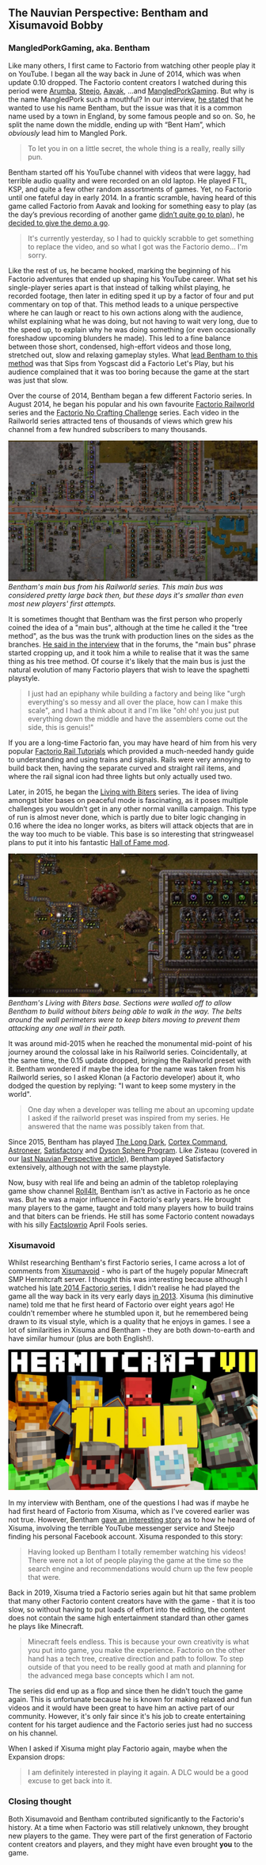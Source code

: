 ## The Nauvian Perspective: Bentham and Xisumavoid <author>Bobby</author>

### MangledPorkGaming, aka. Bentham

Like many others, I first came to Factorio from watching other people play it on YouTube. I began all the way back in June of 2014, which was when update 0.10 dropped. The Factorio content creators I watched during this period were [Arumba](https://www.youtube.com/user/arumba07), [Steejo](https://www.youtube.com/user/RotNSteejo), [Aavak](https://www.youtube.com/user/Aavak), ...and [MangledPorkGaming](https://www.youtube.com/c/MangledPork/featured). But why is the name MangledPork such a mouthful? In our interview, [he stated](./Bent-Ham.mp3) that he wanted to use his name Bentham, but the issue was that it is a common name used by a town in England, by some famous people and so on. So, he split the name down the middle, ending up with “Bent Ham”, which *obviously* lead him to Mangled Pork.

> To let you in on a little secret, the whole thing is a really, really silly pun.

Bentham started off his YouTube channel with videos that were laggy, had terrible audio quality and were recorded on an old laptop. He played FTL, KSP, and quite a few other random assortments of games. Yet, no Factorio until one fateful day in early 2014. In a frantic scramble, having heard of this game called Factorio from Aavak and looking for something easy to play (as the day’s previous recording of another game [didn’t quite go to plan](How-Factorio-Began.mp4)), he [decided to give the demo a go](https://youtu.be/honPGJNoDI4).

> It's currently yesterday, so I had to quickly scrabble to get something to replace the video, and so what I got was the Factorio demo... I'm sorry.

Like the rest of us, he became hooked, marking the beginning of his Factorio adventures that ended up shaping his YouTube career. What set his single-player series apart is that instead of talking whilst playing, he recorded footage, then later in editing sped it up by a factor of four and put commentary on top of that. This method leads to a unique perspective where he can laugh or react to his own actions along with the audience, whilst explaining what he was doing, but not having to wait very long, due to the speed up, to explain why he was doing something (or even occasionally foreshadow upcoming blunders he made). This led to a fine balance between those short, condensed, high-effort videos and those long, stretched out, slow and relaxing gameplay styles. What [lead Bentham to this method](./Sips-Lets-Play.mp3) was that Sips from Yogscast did a Factorio Let's Play, but his audience complained that it was too boring because the game at the start was just that slow.

Over the course of 2014, Bentham began a few different Factorio series. In August 2014, he began his popular and his own favourite [Factorio Railworld](https://www.youtube.com/watch?v=aw9zgzrF2DY&list=PLOx2-nvzE_ZI69s1psHkAdeH2_uNmP9rg&index=1) series and the [Factorio No Crafting Challenge](https://www.youtube.com/watch?v=FTszEGCARW4&list=PLOx2-nvzE_ZKIrTTzJ5etReO2iFeo_WIp) series. Each video in the Railworld series attracted tens of thousands of views which grew his channel from a few hundred subscribers to many thousands.

![Railworld Mainbus](media/Railworld-Mainbus.jpg)
*Bentham's main bus from his Railworld series. This main bus was considered pretty large back then, but these days it's smaller than even most new players' first attempts.*

It is sometimes thought that Bentham was the first person who properly coined the idea of a "main bus", although at the time he called it the "tree method", as the bus was the trunk with production lines on the sides as the branches. [He said in the interview](./Tree-Method.mp3) that in the forums, the "main bus" phrase started cropping up, and it took him a while to realise that it was the same thing as his tree method. Of course it's likely that the main bus is just the natural evolution of many Factorio players that wish to leave the spaghetti playstyle.

> I just had an epiphany while building a factory and being like "urgh everything's so messy and all over the place, how can I make this scale", and I had a think about it and I'm like "oh! oh! you just put everything down the middle and have the assemblers come out the side, this is genuis!"

If you are a long-time Factorio fan, you may have heard of him from his very popular [Factorio Rail Tutorials](https://youtu.be/XSGYSbEPpbM) which provided a much-needed handy guide to understanding and using trains and signals. Rails were very annoying to build back then, having the separate curved and straight rail items, and where the rail signal icon had three lights but only actually used two.

Later, in 2015, he began the [Living with Biters](https://www.youtube.com/watch?v=83KSIH4dJg8&list=PLOx2-nvzE_ZJXS1sQDUzWtvBLn9ZPyUXk) series. The idea of living amongst biter bases on peaceful mode is fascinating, as it poses multiple challenges you wouldn’t get in any other normal vanilla campaign. This type of run is almost never done, which is partly due to biter logic changing in 0.16 where the idea no longer works, as biters will attack objects that are in the way too much to be viable. This base is so interesting that stringweasel plans to put it into his fantastic [Hall of Fame mod](https://mods.factorio.com/mod/HallOfFame).

![Living with Biters Base](media/Living-With-Biters-Base.jpg)
*Bentham's Living with Biters base. Sections were walled off to allow Bentham to build without biters being able to walk in the way. The belts around the wall perimeters were to keep biters moving to prevent them attacking any one wall in their path.*

It was around mid-2015 when he reached the monumental mid-point of his journey around the colossal lake in his Railworld series. Coincidentally, at the same time, the 0.15 update dropped, bringing the Railworld preset with it. Bentham wondered if maybe the idea for the name was taken from his Railworld series, so I asked Klonan (a Factorio developer) about it, who dodged the question by replying: "I want to keep some mystery in the world".

> One day when a developer was telling me about an upcoming update I asked if the railworld preset was inspired from my series. He answered that the name was possibly taken from that.

Since 2015, Bentham has played [The Long Dark](https://www.youtube.com/watch?v=YPm-CEp4jYk&list=PLOx2-nvzE_ZLpGM2O2VIET2zT_Cu9WaSS), [Cortex Command](https://www.youtube.com/watch?v=fZZmMlNR_GU&list=PLOx2-nvzE_ZKub2IB8ksP7-SZ6j7FLkU8), [Astroneer](https://www.youtube.com/watch?v=nt2SCXqh-d0&list=PLOx2-nvzE_ZL_FIlc9y9s2JodKExG6_Uc), [Satisfactory](https://www.youtube.com/watch?v=lVMNn4VDOVU&list=PLOx2-nvzE_ZJfc-WhE42WNaOusForSHeA) and [Dyson Sphere Program](https://www.youtube.com/watch?v=ElFjOPyrlts&list=PLOx2-nvzE_ZLGjohS04LpsagHgRK31iON). Like Zisteau (covered in our [last Nauvian Perspective article](https://alt-f4.blog/ALTF4-30/)), Bentham played Satisfactory extensively, although not with the same playstyle.

Now, busy with real life and being an admin of the tabletop roleplaying game show channel [Roll4It](https://www.youtube.com/channel/UCifkjVaOOT5VxraQpYUwL6A), Bentham isn't as active in Factorio as he once was. But he was a major influence in Factorio's early years. He brought many players to the game, taught and told many players how to build trains and that biters can be friends. He still has some Factorio content nowadays with his silly [Factslowrio](https://www.youtube.com/watch?v=X388d9waOEg&list=PLOx2-nvzE_ZJGpYLwW3vJSAKqVhECOsz-) April Fools series.

### Xisumavoid

Whilst researching Bentham's first Factorio series, I came across a lot of comments from [Xisumavoid](https://www.youtube.com/c/XisumavoidMC/featured) - who is part of the hugely popular Minecraft SMP Hermitcraft server. I thought this was interesting because although I watched his [late 2014 Factorio series](https://www.youtube.com/watch?v=lKdAhv_LkLM&list=PL7VmhWGNRxKjVgYaRnIMZz31i1F9rNUBL&index=1), I didn't realise he had played the game all the way back in its very early days [in 2013](https://www.youtube.com/watch?v=ga-y3rXzVeo&list=PL7VmhWGNRxKjKohJTh9utStd3XdLN0q6h). Xisuma (his diminutive name) told me that he first heard of Factorio over eight years ago! He couldn't remember where he stumbled upon it, but he remembered being drawn to its visual style, which is a quality that he enjoys in games. I see a lot of similarities in Xisuma and Bentham - they are both down-to-earth and have similar humour (plus are both English!).

![Xisuma reaches 1000 Hermitcraft episodes](media/Ep-1000.jpg)

In my interview with Bentham, one of the questions I had was if maybe he had first heard of Factorio from Xisuma, which as I've covered earlier was not true. However, Bentham [gave an interesting story](./Youtube-Messenger-Bad.mp3) as to how he heard of Xisuma, involving the terrible YouTube messenger service and Steejo finding his personal Facebook account. Xisuma responded to this story:

> Having looked up Bentham I totally remember watching his videos! There were not a lot of people playing the game at the time so the search engine and recommendations would churn up the few people that were.

Back in 2019, Xisuma tried a Factorio series again but hit that same problem that many other Factorio content creators have with the game - that it is too slow, so without having to put loads of effort into the editing, the content does not contain the same high entertainment standard than other games he plays like Minecraft.

> Minecraft feels endless. This is because your own creativity is what you put into game, you make the experience. Factorio on the other hand has a tech tree, creative direction and path to follow. To step outside of that you need to be really good at math and planning for the advanced mega base concepts which I am not.

The series did end up as a flop and since then he didn't touch the game again. This is unfortunate because he is known for making relaxed and fun videos and it would have been great to have him an active part of our community. However, it's only fair since it's his job to create entertaining content for his target audience and the Factorio series just had no success on his channel.

When I asked if Xisuma might play Factorio again, maybe when the Expansion drops:

> I am definitely interested in playing it again. A DLC would be a good excuse to get back into it.

### Closing thought

Both Xisumavoid and Bentham contributed significantly to the Factorio's history. At a time when Factorio was still relatively unknown, they brought new players to the game. They were part of the first generation of Factorio content creators and players, and they might have even brought **you** to the game.
